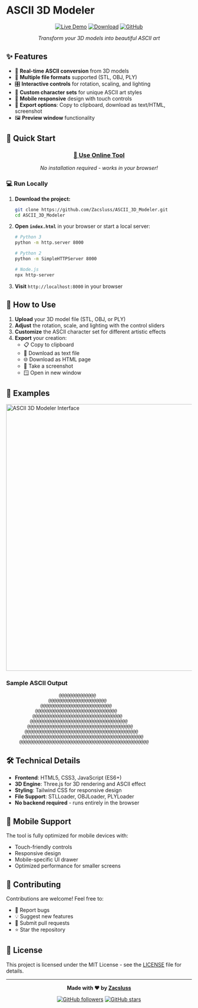 # ASCII 3D Modeler

<div align="center">

[![Live Demo](https://img.shields.io/badge/🚀_Live_Demo-Try_Now-blue?style=for-the-badge&color=4CAF50)](https://zacsluss.github.io/ASCII_3D_Modeler/)
[![Download](https://img.shields.io/badge/⬇️_Download-Source_Code-orange?style=for-the-badge&color=FF5722)](https://github.com/Zacsluss/ASCII_3D_Modeler/archive/refs/heads/main.zip)
[![GitHub](https://img.shields.io/badge/⭐_Star-on_GitHub-yellow?style=for-the-badge&color=FFD700)](https://github.com/Zacsluss/ASCII_3D_Modeler)

*Transform your 3D models into beautiful ASCII art*

</div>

## ✨ Features

- 🎨 **Real-time ASCII conversion** from 3D models
- 📁 **Multiple file formats** supported (STL, OBJ, PLY)
- 🎛️ **Interactive controls** for rotation, scaling, and lighting
- 🌈 **Custom character sets** for unique ASCII art styles
- 📱 **Mobile responsive** design with touch controls
- 💾 **Export options**: Copy to clipboard, download as text/HTML, screenshot
- 🖼️ **Preview window** functionality

## 🚀 Quick Start

<div align="center">

### [**🎯 Use Online Tool**](https://zacsluss.github.io/ASCII_3D_Modeler/)

*No installation required - works in your browser!*

</div>

### 💻 Run Locally

1. **Download the project:**
   ```bash
   git clone https://github.com/Zacsluss/ASCII_3D_Modeler.git
   cd ASCII_3D_Modeler
   ```

2. **Open `index.html`** in your browser or start a local server:
   ```bash
   # Python 3
   python -m http.server 8000
   
   # Python 2
   python -m SimpleHTTPServer 8000
   
   # Node.js
   npx http-server
   ```

3. **Visit** `http://localhost:8000` in your browser

## 📖 How to Use

1. **Upload** your 3D model file (STL, OBJ, or PLY)
2. **Adjust** the rotation, scale, and lighting with the control sliders  
3. **Customize** the ASCII character set for different artistic effects
4. **Export** your creation:
   - 📋 Copy to clipboard
   - 📄 Download as text file
   - 🌐 Download as HTML page
   - 📸 Take a screenshot
   - 🪟 Open in new window

## 🎨 Examples

<img width="1217" height="723" alt="ASCII 3D Modeler Interface" src="https://github.com/user-attachments/assets/dfa8f41a-56d3-4475-854e-d4c34506ba46" />

### Sample ASCII Output
```
                    @@@@@@@@@@@@@@
                @@@@@@@@@@@@@@@@@@@@@@
             @@@@@@@@@@@@@@@@@@@@@@@@@@@
           @@@@@@@@@@@@@@@@@@@@@@@@@@@@@@@
          @@@@@@@@@@@@@@@@@@@@@@@@@@@@@@@@@@
         @@@@@@@@@@@@@@@@@@@@@@@@@@@@@@@@@@@@@
        @@@@@@@@@@@@@@@@@@@@@@@@@@@@@@@@@@@@@@@@
       @@@@@@@@@@@@@@@@@@@@@@@@@@@@@@@@@@@@@@@@@@@
      @@@@@@@@@@@@@@@@@@@@@@@@@@@@@@@@@@@@@@@@@@@@@@
     @@@@@@@@@@@@@@@@@@@@@@@@@@@@@@@@@@@@@@@@@@@@@@@@@
```

## 🛠️ Technical Details

- **Frontend**: HTML5, CSS3, JavaScript (ES6+)
- **3D Engine**: Three.js for 3D rendering and ASCII effect
- **Styling**: Tailwind CSS for responsive design
- **File Support**: STLLoader, OBJLoader, PLYLoader
- **No backend required** - runs entirely in the browser

## 📱 Mobile Support

The tool is fully optimized for mobile devices with:
- Touch-friendly controls
- Responsive design
- Mobile-specific UI drawer
- Optimized performance for smaller screens

## 🤝 Contributing

Contributions are welcome! Feel free to:
- 🐛 Report bugs
- 💡 Suggest new features
- 🔧 Submit pull requests
- ⭐ Star the repository

## 📄 License

This project is licensed under the MIT License - see the [LICENSE](LICENSE) file for details.

---

<div align="center">

**Made with ❤️ by [Zacsluss](https://github.com/Zacsluss)**

[![GitHub followers](https://img.shields.io/github/followers/Zacsluss?style=social)](https://github.com/Zacsluss)
[![GitHub stars](https://img.shields.io/github/stars/Zacsluss/ASCII_3D_Modeler?style=social)](https://github.com/Zacsluss/ASCII_3D_Modeler)

</div>